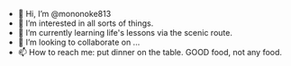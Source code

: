 - 👋 Hi, I’m @mononoke813
- 👀 I’m interested in all sorts of things.
- 🌱 I’m currently learning life's lessons via the scenic route.
- 💞️ I’m looking to collaborate on ...
- 📫 How to reach me: put dinner on the table. GOOD food, not any food.

<!---
mononoke813/mononoke813 is a ✨ special ✨ repository because its `README.md` (this file) appears on your GitHub profile.
You can click the Preview link to take a look at your changes.
--->
